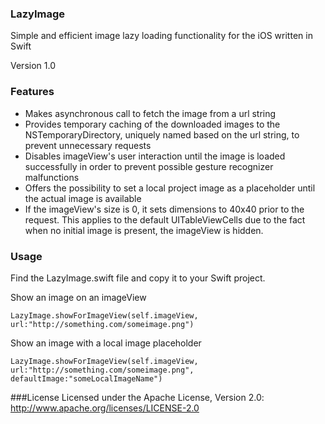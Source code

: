 ### LazyImage
Simple and efficient image lazy loading functionality for the iOS written in Swift

Version 1.0

### Features
* Makes asynchronous call to fetch the image from a url string
* Provides temporary caching of the downloaded images to the NSTemporaryDirectory, uniquely named based on the url string, to prevent unnecessary requests
* Disables imageView's user interaction until the image is loaded successfully in order to prevent possible gesture recognizer malfunctions
* Offers the possibility to set a local project image as a placeholder until the actual image is available
* If the imageView's size is 0, it sets dimensions to 40x40 prior to the request. This applies to the default UITableViewCells due to the fact when no initial image is present, the imageView is hidden.


### Usage
Find the LazyImage.swift file and copy it to your Swift project.

Show an image on an imageView
```
LazyImage.showForImageView(self.imageView, url:"http://something.com/someimage.png")
```

Show an image with a local image placeholder
```
LazyImage.showForImageView(self.imageView, url:"http://something.com/someimage.png", defaultImage:"someLocalImageName")
```
###License
Licensed under the Apache License, Version 2.0: http://www.apache.org/licenses/LICENSE-2.0
